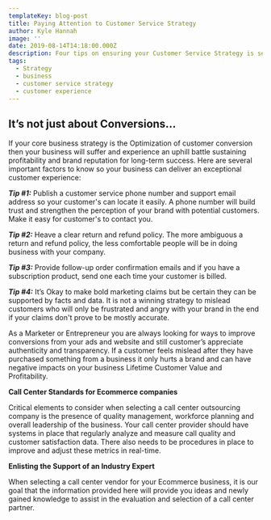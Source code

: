 ```yaml
---
templateKey: blog-post
title: Paying Attention to Customer Service Strategy
author: Kyle Hannah
image: ''
date: 2019-08-14T14:18:00.000Z
description: Four tips on ensuring your Customer Service Strategy is setup for Success
tags:
  - Strategy
  - business
  - customer service strategy
  - customer experience
---
```

## It’s not just about Conversions…

If your core business strategy is the Optimization of customer conversion then your business will suffer and experience an uphill battle sustaining profitability and brand reputation for long-term success. Here are several important factors to know so your business can deliver an exceptional customer experience:

_**Tip #1:**_ Publish a customer service phone number and support email address so your customer's can locate it easily. A phone number will build trust and strengthen the perception of your brand with potential customers. Make it easy for customer's to contact you.

_**Tip #2:**_ Heave a clear return and refund policy. The more ambiguous a return and refund policy, the less comfortable people will be in doing business with your company.

_**Tip #3:**_ Provide follow-up order confirmation emails and if you have a subscription product, send one each time your customer is billed.

_**Tip #4:**_ It’s Okay to make bold marketing claims but be certain they can be supported by facts and data. It is not a winning strategy to mislead customers who will only be frustrated and angry with your brand in the end if your claims don't prove to be mostly accurate.

As a Marketer or Entrepreneur you are always looking for ways to improve conversions from your ads and website and still customer’s appreciate authenticity and transparency. If a customer feels mislead after they have purchased something from a business it only hurts a brand and can have negative impacts on your business Lifetime Customer Value and Profitability.

**Call Center Standards for Ecommerce companies**

Critical elements to consider when selecting a call center outsourcing company is the presence of quality management, workforce planning and overall leadership of the business. Your call center provider should have systems in place that regularly analyze and measure call quality and customer satisfaction data. There also needs to be procedures in place to improve and adjust these metrics in real-time.

**Enlisting the Support of an Industry Expert**

When selecting a call center vendor for your Ecommerce business, it is our goal that the information provided here will provide you ideas and newly gained knowledge to assist in the evaluation and selection of a call center partner.
